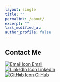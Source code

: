 ```yaml
---
layout: single
title: ""
permalink: /about/
excerpt: ""
last_modified_at:
author_profile: false
---
```

<div class="contact-section">
  <h2>Contact Me</h2>

  <div class="contact-item">
    <a href="mailto:your@email.com" target="_blank" rel="noopener noreferrer">
      <img src="email-icon.png" alt="Email Icon">
      Email
    </a>
  </div>

  <div class="contact-item">
    <a href="https://www.linkedin.com/in/yourlinkedin" target="_blank" rel="noopener noreferrer">
      <img src="linkedin-icon.png" alt="LinkedIn Icon">
      LinkedIn
    </a>
  </div>

  <div class="contact-item">
    <a href="https://github.com/yourgithub" target="_blank" rel="noopener noreferrer">
      <img src="github-icon.png" alt="GitHub Icon">
      GitHub
    </a>
  </div>
</div>

